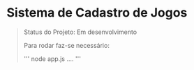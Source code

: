 # Sistema de Cadastro de Jogos

> Status do Projeto: Em desenvolvimento
>
> Para rodar faz-se necessário:
>
> '''
> node app.js ....
> '''
